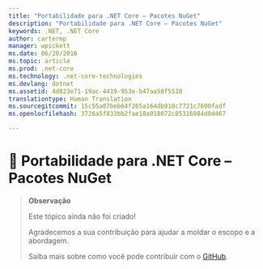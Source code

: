 ```yaml
---
title: "Portabilidade para .NET Core – Pacotes NuGet"
description: "Portabilidade para .NET Core – Pacotes NuGet"
keywords: .NET, .NET Core
author: cartermp
manager: wpickett
ms.date: 06/20/2016
ms.topic: article
ms.prod: .net-core
ms.technology: .net-core-technologies
ms.devlang: dotnet
ms.assetid: 4d823e71-19ac-4419-953e-b47aa58f5538
translationtype: Human Translation
ms.sourcegitcommit: 15c55a87beb64f265a164db918c7721c7690fadf
ms.openlocfilehash: 3726a5f833bb2fae18a918072c85316984d0d467

---
```


# <a name="-porting-to-net-core---nuget-packages"></a>🔧 Portabilidade para .NET Core – Pacotes NuGet

> **Observação**
> 
> Este tópico ainda não foi criado! 
>
> Agradecemos a sua contribuição para ajudar a moldar o escopo e a abordagem.
> 
> Saiba mais sobre como você pode contribuir com o [GitHub](https://github.com/dotnet/docs/blob/master/CONTRIBUTING.md).
>
        
  


<!--HONumber=Nov16_HO5-->


